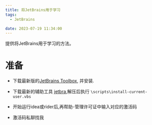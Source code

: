 ```yaml
---
title: 将JetBrains用于学习
tags: 
  - JetBrains

date: 2023-07-19 11:34:00
---
```


提供将JetBrains用于学习的方法。 

<!-- more -->

# 准备

- 下载最新版的[JetBrains Toolbox](https://www.jetbrains.com/toolbox-app/), 并安装.

- 下载最新的辅助工具 [jetbra](https://raw.githubusercontent.com/iBestRead/BlogSource/master/tools/jetbra.zip),解压后执行 `\scripts\install-current-user.vbs`
- 开始运行idea或rider后,再帮助-管理许可证中输入对应的激活码
- 激活码私聊找我

